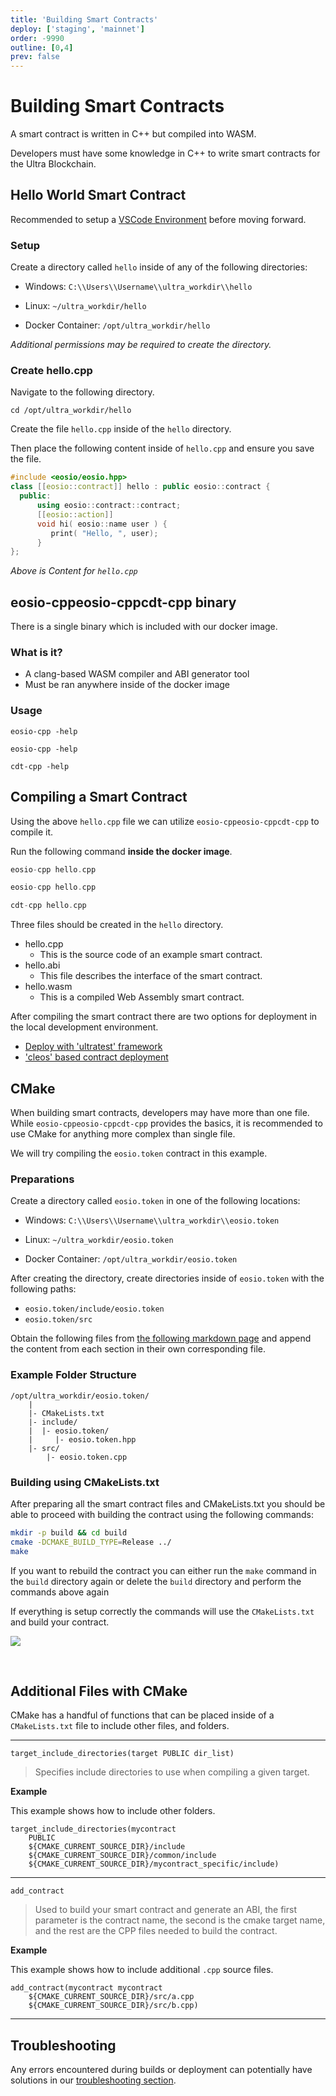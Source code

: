 ```yaml
---
title: 'Building Smart Contracts'
deploy: ['staging', 'mainnet']
order: -9990
outline: [0,4]
prev: false
---
```


# Building Smart Contracts

A smart contract is written in C++ but compiled into WASM.

Developers must have some knowledge in C++ to write smart contracts for the Ultra Blockchain.

## Hello World Smart Contract

Recommended to setup a [VSCode Environment](./development-environment.md) before moving forward.

### Setup

Create a directory called `hello` inside of any of the following directories:

-   Windows: `C:\\Users\\Username\\ultra_workdir\\hello`

-   Linux: `~/ultra_workdir/hello`

-   Docker Container: `/opt/ultra_workdir/hello`

_Additional permissions may be required to create the directory._

### Create hello.cpp

Navigate to the following directory.

```
cd /opt/ultra_workdir/hello
```

Create the file `hello.cpp` inside of the `hello` directory.

Then place the following content inside of `hello.cpp` and ensure you save the file.

```cpp
#include <eosio/eosio.hpp>
class [[eosio::contract]] hello : public eosio::contract {
  public:
      using eosio::contract::contract;
      [[eosio::action]]
      void hi( eosio::name user ) {
         print( "Hello, ", user);
      }
};
```

_Above is Content for `hello.cpp`_

## <Mainnet>eosio-cpp</Mainnet><Staging>eosio-cpp</Staging><Experimental>cdt-cpp</Experimental> binary

There is a single binary which is included with our docker image.

### What is it?

- A clang-based WASM compiler and ABI generator tool
- Must be ran anywhere inside of the docker image

### Usage

<Mainnet>

```
eosio-cpp -help
```

</Mainnet>

<Staging>

```
eosio-cpp -help
```

</Staging>

<Experimental>

```
cdt-cpp -help
```

</Experimental>

## Compiling a Smart Contract

Using the above `hello.cpp` file we can utilize <Mainnet>`eosio-cpp`</Mainnet><Staging>`eosio-cpp`</Staging><Experimental>`cdt-cpp`</Experimental> to compile it.

Run the following command **inside the docker image**.

<Mainnet>

```cpp
eosio-cpp hello.cpp
```

</Mainnet>

<Staging>

```cpp
eosio-cpp hello.cpp
```

</Staging>

<Experimental>

```cpp
cdt-cpp hello.cpp
```

</Experimental>

Three files should be created in the `hello` directory.

- hello.cpp
  - This is the source code of an example smart contract.
- hello.abi
  - This file describes the interface of the smart contract.
- hello.wasm
  - This is a compiled Web Assembly smart contract.

After compiling the smart contract there are two options for deployment in the local development environment.

- [Deploy with 'ultratest' framework](../../tools/ultratest/ultratest.md)
- ['cleos' based contract deployment](../../tools/protocol/cleos.md#deploying-a-smart-contract)

## CMake

When building smart contracts, developers may have more than one file. While <Mainnet>`eosio-cpp`</Mainnet><Staging>`eosio-cpp`</Staging><Experimental>`cdt-cpp`</Experimental> provides the basics, it is recommended to use CMake for anything more complex than single file.

We will try compiling the `eosio.token` contract in this example.

### Preparations

Create a directory called `eosio.token` in one of the following locations:

-   Windows: `C:\\Users\\Username\\ultra_workdir\\eosio.token`

-   Linux: `~/ultra_workdir/eosio.token`

-   Docker Container: `/opt/ultra_workdir/eosio.token`

After creating the directory, create directories inside of `eosio.token` with the following paths:

- `eosio.token/include/eosio.token`
- `eosio.token/src`

Obtain the following files from [the following markdown page](../../examples/eosio.token.md) and append the content from each section in their own corresponding file.

### Example Folder Structure

```
/opt/ultra_workdir/eosio.token/
    |
    |- CMakeLists.txt
    |- include/
    |  |- eosio.token/
    |     |- eosio.token.hpp
    |- src/
        |- eosio.token.cpp
```

### Building using CMakeLists.txt

After preparing all the smart contract files and CMakeLists.txt you should be able to proceed with building the contract using the following commands:

```sh
mkdir -p build && cd build
cmake -DCMAKE_BUILD_TYPE=Release ../
make
```

If you want to rebuild the contract you can either run the `make` command in the `build` directory again or delete the `build` directory and perform the commands above again

If everything is setup correctly the commands will use the `CMakeLists.txt` and build your contract.

![](/images/vscode-eosio-token-contract-build.png)

<br />

## Additional Files with CMake

CMake has a handful of functions that can be placed inside of a `CMakeLists.txt` file to include other files, and folders.

---

`target_include_directories(target PUBLIC dir_list)`

> Specifies include directories to use when compiling a given target.

**Example**

This example shows how to include other folders.

```
target_include_directories(mycontract 
    PUBLIC 
    ${CMAKE_CURRENT_SOURCE_DIR}/include 
    ${CMAKE_CURRENT_SOURCE_DIR}/common/include 
    ${CMAKE_CURRENT_SOURCE_DIR}/mycontract_specific/include)
```

---

`add_contract`

>Used to build your smart contract and generate an ABI, the first parameter is the contract name, the second is the cmake target name, and the rest are the CPP files needed to build the contract.

**Example**

This example shows how to include additional `.cpp` source files.

```
add_contract(mycontract mycontract 
    ${CMAKE_CURRENT_SOURCE_DIR}/src/a.cpp 
    ${CMAKE_CURRENT_SOURCE_DIR}/src/b.cpp)
```

---

## Troubleshooting

Any errors encountered during builds or deployment can potentially have solutions in our [troubleshooting section](./troubleshooting.md).